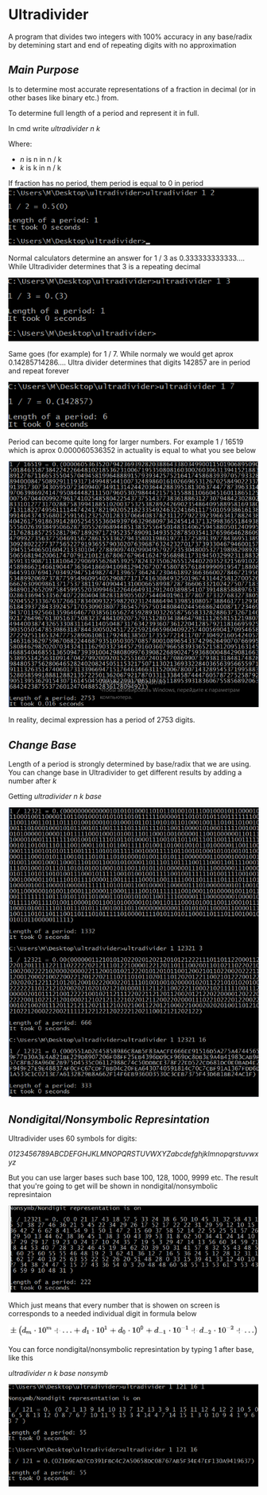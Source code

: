 # Ultradivider
A program that divides two integers with 100% accuracy in any base/radix by detemining start and end of repeating digits with no approximation

## _Main Purpose_
Is to determine most accurate representations of a fraction in decimal (or in other bases like binary etc.) from.

To determine full length of a period and represent it in full.

In cmd write *ultradivider n k*

Where:
- *n* is n in n / k
- *k* is k in n / k


If fraction has no period, them period is equal to 0 in period
<img src="readMeImages/img1.png"> </img>

Normal calculators determine an answer for 1 / 3 as 0.333333333333.... While Ultradivider determines that 3 is a repeating decimal

<img src="readMeImages/img2.png"> </img>

Same goes (for example) for 1 / 7. While normaly we would get aprox 0.14285714286.... Ultra divider determines that digits 142857 are in period and repeat forever 

<img src="readMeImages/img3.png"> </img>

Period can become quite long for larger numbers. For example 1 / 16519 which is aprox 0.000060536352 in actuality is equal to what you see below

<img src="readMeImages/img4.png"> </img>

In reality, decimal expression has a period of 2753 digits. 

## _Change Base_

Length of a period is strongly determined by base/radix that we are using. You can change base in Ultradivider to get different results by adding a number after *k*

Getting *ultradivider n k base*

<img src="readMeImages/img5.png"> </img>

## _Nondigital/Nonsymbolic Represintation_

Ultradivider uses 60 symbols for digits:

*0123456789ABCDEFGHJKLMNOPQRSTUVWXYZabcdefghjklmnopqrstuvwxyz*

But you can use larger bases such base 100, 128, 1000, 9999 etc. The result that you're going to get will be shown in nondigital/nonsymbolic represintaion

<img src="readMeImages/img6.png"> </img>

Which just means that every number that is showen on screen is corresponds to a needed individual digit in formula below

<img src="readMeImages/img8.png"> </img>

You can force nondigital/nonsymbolic represintation by typing 1 after base, like this 

*ultradivider n k base nonsymb* 

<img src="readMeImages/img9.png"> </img>

